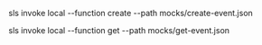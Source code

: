 
sls invoke local --function create --path mocks/create-event.json

sls invoke local --function get --path mocks/get-event.json

